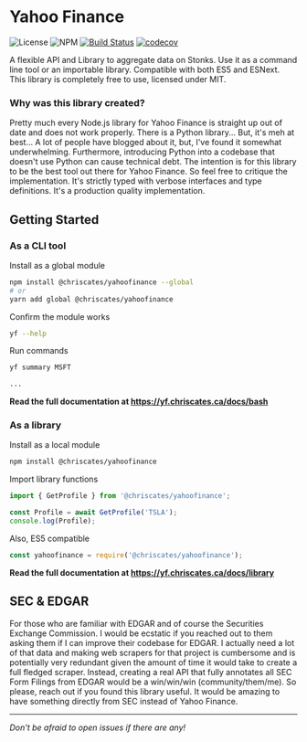 # Yahoo Finance

![License](https://img.shields.io/badge/license-MIT-blue.svg)
![NPM](https://img.shields.io/badge/version-1.0.1-blue.svg)
[![Build Status](https://travis-ci.org/ChrisCates/YahooFinance.svg?branch=master)](https://travis-ci.org/ChrisCates/YahooFinance)
[![codecov](https://codecov.io/gh/ChrisCates/YahooFinance/branch/master/graph/badge.svg?token=SA6QDBGQGZ)](undefined)

A flexible API and Library to aggregate data on Stonks. Use it as a command line tool or an importable library. Compatible with both ES5 and ESNext. This library is completely free to use, licensed under MIT.

### Why was this library created?

Pretty much every Node.js library for Yahoo Finance is straight up out of date and does not work properly. There is a Python library... But, it's meh at best... A lot of people have blogged about it, but, I've found it somewhat underwhelming. Furthermore, introducing Python into a codebase that doesn't use Python can cause technical debt. The intention is for this library to be the best tool out there for Yahoo Finance. So feel free to critique the implementation. It's strictly typed with verbose interfaces and type definitions. It's a production quality implementation.

## Getting Started

### As a CLI tool

Install as a global module

```bash
npm install @chriscates/yahoofinance --global
# or
yarn add global @chriscates/yahoofinance
```

Confirm the module works

```bash
yf --help
```

Run commands

```bash
yf summary MSFT

...
```

**Read the full documentation at https://yf.chriscates.ca/docs/bash**

### As a library

Install as a local module

```bash
npm install @chriscates/yahoofinance
```

Import library functions

```typescript
import { GetProfile } from '@chriscates/yahoofinance';

const Profile = await GetProfile('TSLA');
console.log(Profile);
```

Also, ES5 compatible

```typescript
const yahoofinance = require('@chriscates/yahoofinance');
```

**Read the full documentation at https://yf.chriscates.ca/docs/library**

## SEC &amp; EDGAR

For those who are familiar with EDGAR and of course the Securities Exchange Commission. I would be ecstatic if you reached out to them asking them if I can improve their codebase for EDGAR. I actually need a lot of that data and making web scrapers for that project is cumbersome and is potentially very redundant given the amount of time it would take to create a full fledged scraper. Instead, creating a real API that fully annotates all SEC Form Filings from EDGAR would be a win/win/win (community/them/me). So please, reach out if you found this library useful. It would be amazing to have something directly from SEC instead of Yahoo Finance.

---

*Don't be afraid to open issues if there are any!*

